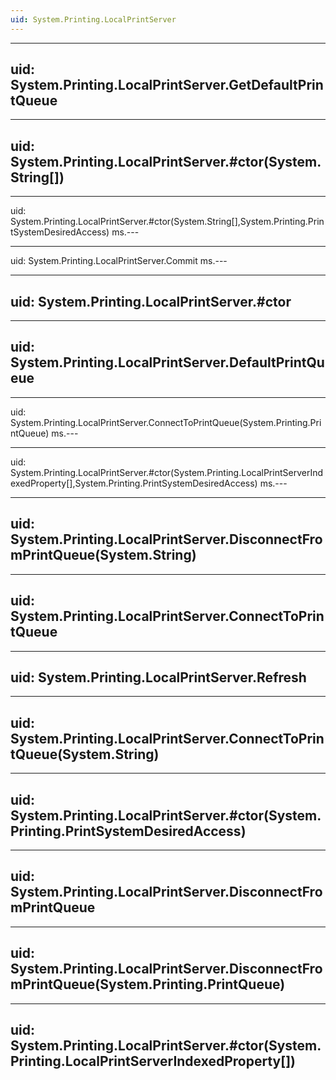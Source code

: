 ```yaml
---
uid: System.Printing.LocalPrintServer
---
```


---
uid: System.Printing.LocalPrintServer.GetDefaultPrintQueue
---

---
uid: System.Printing.LocalPrintServer.#ctor(System.String[])
---

---
uid: System.Printing.LocalPrintServer.#ctor(System.String[],System.Printing.PrintSystemDesiredAccess)
ms.---

---
uid: System.Printing.LocalPrintServer.Commit
ms.---

---
uid: System.Printing.LocalPrintServer.#ctor
---

---
uid: System.Printing.LocalPrintServer.DefaultPrintQueue
---

---
uid: System.Printing.LocalPrintServer.ConnectToPrintQueue(System.Printing.PrintQueue)
ms.---

---
uid: System.Printing.LocalPrintServer.#ctor(System.Printing.LocalPrintServerIndexedProperty[],System.Printing.PrintSystemDesiredAccess)
ms.---

---
uid: System.Printing.LocalPrintServer.DisconnectFromPrintQueue(System.String)
---

---
uid: System.Printing.LocalPrintServer.ConnectToPrintQueue
---

---
uid: System.Printing.LocalPrintServer.Refresh
---

---
uid: System.Printing.LocalPrintServer.ConnectToPrintQueue(System.String)
---

---
uid: System.Printing.LocalPrintServer.#ctor(System.Printing.PrintSystemDesiredAccess)
---

---
uid: System.Printing.LocalPrintServer.DisconnectFromPrintQueue
---

---
uid: System.Printing.LocalPrintServer.DisconnectFromPrintQueue(System.Printing.PrintQueue)
---

---
uid: System.Printing.LocalPrintServer.#ctor(System.Printing.LocalPrintServerIndexedProperty[])
---
